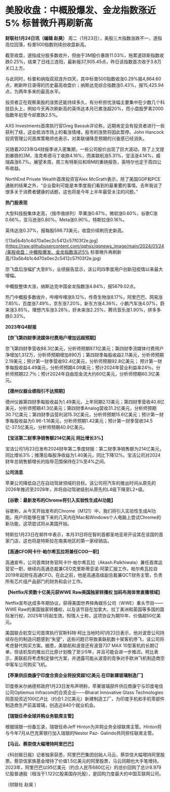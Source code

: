 # 美股收盘：中概股爆发、金龙指数涨近5% 标普微升再刷新高

**财联社1月24日讯（编辑 赵昊）** 周二（1月23日），美股三大指数涨跌不一，道指高位回落，标普500指数则续创收盘新高。

截至收盘，道指成分股多数收升，但由于3M股价暴跌11.03%，拖累道琼斯指数收跌0.25%，结束了日线三连阳，最新报37,905.45点，昨日该指数首次收于3.8万关口上方。

与此同时，标普和纳指双双连升四天，其中标普500指数收涨0.29%报4,864.60点，刷新昨日录得的历史最高收盘价；纳斯达克综合指数涨0.43%，报15,425.94点，为两年多来的最高水平。

投资者正在观察美股的涨势还能持续多久，有分析担忧涨幅主要集中在少数几个科技巨头上，例如今天再次刷新高的英伟达本月已累涨超20%，而小盘股罗素2000指数年初至今却累跌2.5%。

AXS Investments首席执行官Greg
Bassuk评论称，近期肯定会有投资者进行一些获利了结，这会抵消市场上的看涨情绪，股市的涨势将因此暂停。John
Hancock投资管理公司首席策略师也表示，对美联储降息预期的兴奋感已经消失。

另随着2023年Q4财报季进入密集期，一些公司股价出现了巨大波动，除了上文提到暴跌的3M，洛克希德马丁收跌4.16%，而美联航涨5.31%，宝洁涨4.14%，威瑞森涨6.7%。展望本周，周三有特斯拉和IBM的重磅报告，英特尔也定于周四公布收益。

NorthEnd Private Wealth首席投资官Alex
McGrath表示，除了美国GDP和PCE通胀的结果之外，“企业盈利可能是本季度我们看到的最重要的事情。去年我谈了很多关于消费者健康的话题，这也将是今年上半年最受关注的问题。”

**热门股表现**

大型科技股集体走高，（按市值排列）苹果涨0.67%，微软涨0.60%，谷歌C涨0.66%，亚马逊涨0.80%，Meta涨0.90%，特斯拉涨0.16%。

英伟达涨0.37%，报每股598.73美元，收盘价续刷历史新高。

![13a5b4b1c4d70a0ec2c5412c57f03f2e.jpg](https://raw.githubusercontent.com/qqhsx/qqnews_image/main/2024/01/24/美股收盘：中概股爆发、金龙指数涨近5% 标普微升再刷新高/13a5b4b1c4d70a0ec2c5412c57f03f2e.jpg)

奈飞盘后涨幅扩大至8%，业绩报告显示，该公司四季度用户创新冠疫情以来最大增幅。

中概股整体大涨，纳斯达克中国金龙指数涨4.84%，报5679.02点。

热门中概股多数收升，哔哩哔哩涨9.12%，传奇生物涨8.17%，阿里巴巴、网易涨7.85%，百度涨7.49%，京东涨7.20%，新东方涨4.36%，小鹏汽车涨4.07%，蔚来涨3.85%，理想汽车涨3.28%，好未来涨2.25%，腾讯音乐涨1.90%，拼多多跌0.33%。

**2023年Q4财报**

**【奈飞第四财季流媒体付费用户增加远超预期】**

奈飞第四财季营收88.3亿美元，分析师预期87.1亿美元；第四财季流媒体付费用户净增加1,312万，分析师预期增加890万；第四财季每股收益2.11美元，分析师预期2.19美元；预计第一财季营收92.4亿美元，分析师预期92.8亿美元；
预计第一财季每股收益4.49美元，分析师预期4.09美元；预计2024年营业利益率24％，分析师预期22.7％；预计2024年自由现金流大约60亿美元，分析师预期60.3亿美元。

**【德州仪器业绩指引不达预期】**

德州仪器第四财季每股收益为1.49美元，上年同期2.13美元；第四财季营收40.8亿美元，分析师预期41.3亿美元；第四财季Analog营收31.2亿美元，分析师预期30.7亿美元；第四财季运营利润15.3亿美元，分析师预期15.6亿美元；预计第一财季每股收益为0.96-1.16美元，分析师预期1.42美元；预计第一财季营收34.5亿-37.5亿美元，分析师预期40.9亿美元。

**【宝洁第二财季净销售额214亿美元 同比增长3%】**

宝洁公司1月23日发布2024财年第二季度财报：第二财季净销售额为214亿美元，同比增长3%；摊薄后每股净收益为1.40美元，同比下降12%。宝洁公司对2024财年总销售额增长的指导范围保持在2%至4%之间。

**公司消息**

苹果公司降低自己在自动驾驶领域的目标。该公司将汽车的推出时间从原先的2026年推迟至2028年，并将自动驾驶级别从原先的L4级下降至L2+级。

**【谷歌：最新发布的Chrome将引入实验性生成AI功能】**

谷歌称，从今天开始发布的Chrome（M121）中，我们将引入实验性生成AI功能。用户将能够在接下来的几天内在Mac和Windows个人电脑上尝试Chrome的新功能，这项尝试将从美国开始。

特斯拉1月23日在邮件中表示，本月31日将在智利首都圣地亚哥开设其在该国的首家门店，这也将是特斯拉在南美地区的第一家经销店。

**【高通CFO阿卡什·帕尔希瓦拉将兼任COO一职】**

高通宣布，公司首席财务官阿卡什·帕尔希瓦拉（Akash
Palkhiwala）兼任首席运营官一职，继续向高通总裁兼CEO克里斯蒂亚诺·阿蒙汇报工作。帕尔希瓦拉自2019年起担任高通CFO。在此之前，他是高通高级副总裁兼QCT财务主管，负责所有芯片组产品部门的财务和会计工作。

**【Netflix斥资数十亿美元获WWE Raw美国独家转播权 加码布局体育直播领域】**

Netflix宣布达成多年期协议，获得美国世界摔角娱乐公司（WWE）重头节目——WWE
Raw的美国独家转播权，以及该节目在加拿大、拉丁美洲和英国等多国的国际发行权，2025年1月起生效。知情人士称，这项协议为期10年、价值超50亿美元。

美国联合航空公司首席执行官斯科特·柯比当地时间1月23日表示，他对波音公司持续存在的制造问题感到“失望”，这些问题已导致美联航数十架客机停飞，该公司将考虑替代购买方案。据悉，美联航和波音还有波音737
MAX
10型客机的长期订单，但该机型的推出已比原计划晚了至少5年，并且可能会进一步推迟。柯比表示，美联航将考虑制定替代方案，并透露可能从波音的竞争对手欧洲飞机制造商空中客车公司购买飞机。

**【苹果供应商康宁印度合资企业将投资超1亿美元 在印新建玻璃制造厂】**

印度泰米尔纳德邦政府1月23日发布声明称，苹果玻璃部件供应商康宁与印度电信公司Optiemus Infracom的合资企业——Bharat
Innovative Glass
Technologies同意投资近100亿卢比（约合1.2亿美元）新建制造工厂，为印度手机和手机零部件制造商生产前盖玻璃，创造近840个就业机会。

**【瑞银任命全球并购业务联席主管】**

根据瑞银一份备忘录，瑞银任命Jeff Hinton为并购业务全球联席主管。Hinton将与今年7月从巴克莱银行加入瑞银的Nestor Paz-
Galindo共同担任联席主管。

**【马云、蔡崇信大幅增持阿里巴巴】**

《科创板日报》记者独家获悉，阿里巴巴集团创始人马云、蔡崇信大幅增持阿里股票。蔡崇信家族基金增持了价值1.5亿美元的阿里股票，马云同期也大手笔增持。2023年，阿里巴巴以95亿美元（约合人民币680亿元）的总价回购了总计8.979亿股普通股（相当于1.122亿股美国存托股），是回购力度最大的中国互联网公司。

（财联社 赵昊 ）

